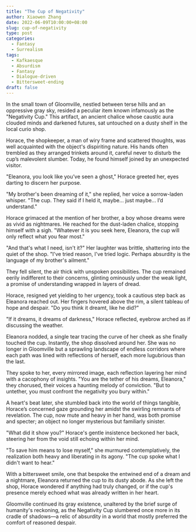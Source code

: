 ```yaml
---
title: "The Cup of Negativity"
author: Xiaowen Zhang
date: 2022-06-09T10:00:00+08:00
slug: cup-of-negativity
type: post
categories:
  - Fantasy
  - Surrealism
tags:
  - Kafkaesque
  - Absurdism
  - Fantasy
  - Dialogue-driven
  - Bittersweet-ending
draft: false
---
```


In the small town of Gloomville, nestled between terse hills and an oppressive gray sky, resided a peculiar item known infamously as the "Negativity Cup." This artifact, an ancient chalice whose caustic aura clouded minds and darkened futures, sat untouched on a dusty shelf in the local curio shop.

Horace, the shopkeeper, a man of wiry frame and scattered thoughts, was well acquainted with the object's dispiriting nature. His hands often trembled as they arranged trinkets around it, careful never to disturb the cup’s malevolent slumber. Today, he found himself joined by an unexpected visitor.

"Eleanora, you look like you’ve seen a ghost," Horace greeted her, eyes darting to discern her purpose.

"My brother's been dreaming of it," she replied, her voice a sorrow-laden whisper. "The cup. They said if I held it, maybe... just maybe... I’d understand."

Horace grimaced at the mention of her brother, a boy whose dreams were as vivid as nightmares. He reached for the dust-laden chalice, stopping himself with a sigh. "Whatever it is you seek here, Eleanora, the cup will only reflect what you fear most."

"And that's what I need, isn't it?" Her laughter was brittle, shattering into the quiet of the shop. "I've tried reason, I've tried logic. Perhaps absurdity is the language of my brother's ailment."

They fell silent, the air thick with unspoken possibilities. The cup remained eerily indifferent to their concerns, glinting ominously under the weak light, a promise of understanding wrapped in layers of dread.

Horace, resigned yet yielding to her urgency, took a cautious step back as Eleanora reached out. Her fingers hovered above the rim, a silent tableau of hope and despair. "Do you think it dreamt, like he did?"

"If it dreams, it dreams of darkness," Horace reflected, eyebrow arched as if discussing the weather.

Eleanora nodded, a single tear tracing the curve of her cheek as she finally touched the cup. Instantly, the shop dissolved around her. She was no longer in Gloomville but a sprawling landscape of endless corridors where each path was lined with reflections of herself, each more lugubrious than the last.

They spoke to her, every mirrored image, each reflection layering her mind with a cacophony of insights. "You are the tether of his dreams, Eleanora," they chorused, their voices a haunting melody of conviction. "But to untether, you must confront the negativity you bury within."

A heart's beat later, she stumbled back into the world of things tangible, Horace’s concerned gaze grounding her amidst the swirling remnants of revelation. The cup, now mute and heavy in her hand, was both promise and specter; an object no longer mysterious but familiarly sinister.

"What did it show you?" Horace's gentle insistence beckoned her back, steering her from the void still echoing within her mind.

"To save him means to lose myself," she murmured contemplatively, the realization both heavy and liberating in its agony. "The cup spoke what I didn't want to hear."

With a bittersweet smile, one that bespoke the entwined end of a dream and a nightmare, Eleanora returned the cup to its dusty abode. As she left the shop, Horace wondered if anything had truly changed, or if the cup's presence merely echoed what was already written in her heart.

Gloomville continued its gray existence, unaltered by the brief surge of humanity's reckoning, as the Negativity Cup slumbered once more in its cradle of shadows—a relic of absurdity in a world that mostly preferred the comfort of reasoned despair.